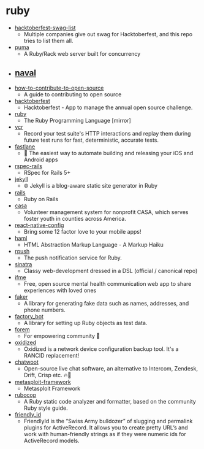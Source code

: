 # ruby
- [hacktoberfest-swag-list](https://github.com/crweiner/hacktoberfest-swag-list)
  - Multiple companies give out swag for Hacktoberfest, and this repo tries to list them all.
- [puma](https://github.com/puma/puma)
  - A Ruby/Rack web server built for concurrency
- [naval](https://github.com/xdworks/naval)
  - 
- [how-to-contribute-to-open-source](https://github.com/freeCodeCamp/how-to-contribute-to-open-source)
  - A guide to contributing to open source
- [hacktoberfest](https://github.com/digitalocean/hacktoberfest)
  - Hacktoberfest - App to manage the annual open source challenge.
- [ruby](https://github.com/ruby/ruby)
  - The Ruby Programming Language [mirror]
- [vcr](https://github.com/vcr/vcr)
  - Record your test suite's HTTP interactions and replay them during future test runs for fast, deterministic, accurate tests.
- [fastlane](https://github.com/fastlane/fastlane)
  - 🚀 The easiest way to automate building and releasing your iOS and Android apps
- [rspec-rails](https://github.com/rspec/rspec-rails)
  - RSpec for Rails 5+
- [jekyll](https://github.com/jekyll/jekyll)
  - 🌐 Jekyll is a blog-aware static site generator in Ruby
- [rails](https://github.com/rails/rails)
  - Ruby on Rails
- [casa](https://github.com/rubyforgood/casa)
  - Volunteer management system for nonprofit CASA, which serves foster youth in counties across America.
- [react-native-config](https://github.com/luggit/react-native-config)
  - Bring some 12 factor love to your mobile apps!
- [haml](https://github.com/haml/haml)
  - HTML Abstraction Markup Language - A Markup Haiku
- [rpush](https://github.com/rpush/rpush)
  - The push notification service for Ruby.
- [sinatra](https://github.com/sinatra/sinatra)
  - Classy web-development dressed in a DSL (official / canonical repo)
- [ifme](https://github.com/ifmeorg/ifme)
  - Free, open source mental health communication web app to share experiences with loved ones
- [faker](https://github.com/faker-ruby/faker)
  - A library for generating fake data such as names, addresses, and phone numbers.
- [factory_bot](https://github.com/thoughtbot/factory_bot)
  - A library for setting up Ruby objects as test data.
- [forem](https://github.com/forem/forem)
  - For empowering community 🌱
- [oxidized](https://github.com/ytti/oxidized)
  - Oxidized is a network device configuration backup tool. It's a RANCID replacement!
- [chatwoot](https://github.com/chatwoot/chatwoot)
  - Open-source live chat software, an alternative to Intercom, Zendesk, Drift, Crisp etc. 🔥💬
- [metasploit-framework](https://github.com/rapid7/metasploit-framework)
  - Metasploit Framework
- [rubocop](https://github.com/rubocop-hq/rubocop)
  - A Ruby static code analyzer and formatter, based on the community Ruby style guide.
- [friendly_id](https://github.com/norman/friendly_id)
  - FriendlyId is the “Swiss Army bulldozer” of slugging and permalink plugins for ActiveRecord. It allows you to create pretty URL’s and work with human-friendly strings as if they were numeric ids for ActiveRecord models.
